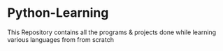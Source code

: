 # Python-Learning
This Repository contains all the programs & projects done while learning various languages from from scratch
